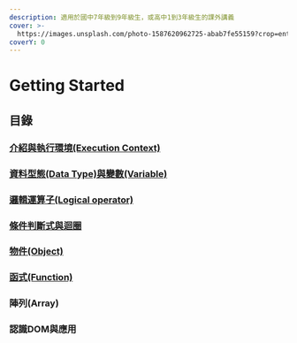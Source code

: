 ```yaml
---
description: 適用於國中7年級到9年級生，或高中1到3年級生的課外講義
cover: >-
  https://images.unsplash.com/photo-1587620962725-abab7fe55159?crop=entropy&cs=tinysrgb&fm=jpg&ixid=MnwxOTcwMjR8MHwxfHNlYXJjaHwxMHx8amF2YXNjcmlwdHxlbnwwfHx8fDE2NjExODIwNDE&ixlib=rb-1.2.1&q=80
coverY: 0
---
```


# Getting Started

## 目錄

### [介紹與執行環境(Execution Context)](jie-shao-yu-zhi-hang-huan-jing-execution-context/) <a href="#jie-shao-yu-zhi-hang-huan-jing-execution-context" id="jie-shao-yu-zhi-hang-huan-jing-execution-context"></a>

### [資料型態(Data Type)與變數(Variable)](zi-liao-xing-tai-data-type-yu-bian-shu-variable/) <a href="#zi-liao-xing-tai-data-type-yu-bian-shu-variable" id="zi-liao-xing-tai-data-type-yu-bian-shu-variable"></a>

### [邏輯運算子(Logical operator)](luo-ji-yun-suan-zi-logical-operator.md)

### [條件判斷式與迴圈](./#tiao-jian-pan-duan-shi-yu-hui-quan)

### [物件(Object)](./#wu-jian-object)

### [函式(Function)](./#han-shi-function)

### 陣列(Array)

### 認識DOM與應用
